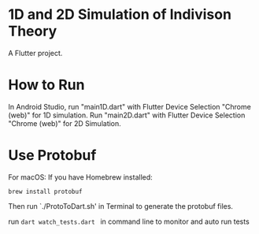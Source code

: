 # 1D and 2D Simulation of Indivison Theory

A Flutter project.

# How to Run

In Android Studio, run "main1D.dart" with Flutter Device Selection "Chrome (web)" for 1D simulation.
Run "main2D.dart" with Flutter Device Selection "Chrome (web)" for 2D Simulation.

# Use Protobuf

For macOS:
If you have Homebrew installed:

`brew install protobuf`

Then run `./ProtoToDart.sh' in Terminal to generate the protobuf files.

run `dart watch_tests.dart ` in command line to monitor and auto run tests


